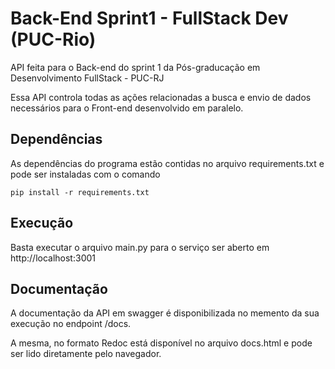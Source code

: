 # Back-End Sprint1 - FullStack Dev (PUC-Rio)

API feita para o Back-end do sprint 1 da Pós-graducação em Desenvolvimento FullStack - PUC-RJ

Essa API controla todas as ações relacionadas a busca e envio de dados necessários para o Front-end desenvolvido em paralelo.

## Dependências

As dependências do programa estão contidas no arquivo requirements.txt e pode ser instaladas com o comando 

    pip install -r requirements.txt 

## Execução

Basta executar o arquivo main.py para o serviço ser aberto em http://localhost:3001

## Documentação

A documentação da API em swagger é disponibilizada no memento da sua execução no endpoint /docs.

A mesma, no formato Redoc está disponível no arquivo docs.html e pode ser lido diretamente pelo navegador.